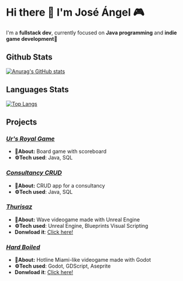 # Hi there 👋 I'm José Ángel 🎮
I'm a **fullstack dev**, currently focused on **Java programming** and **indie game development**👾

## **Github Stats**
[![Anurag's GitHub stats](https://github-readme-stats.vercel.app/api?username=JoseAngelGarciaPerez&show_icons=true&title_color=FF9200&text_color=FF9200&icon_color=FFEF00&bg_color=1D1D1D)](https://github.com/anuraghazra/github-readme-stats)

## **Languages Stats**
[![Top Langs](https://github-readme-stats.vercel.app/api/top-langs/?username=JoseAngelGarciaPerez&title_color=FF9200&text_color=FF9200&icon_color=FFEF00&bg_color=1D1D1D)](https://github.com/anuraghazra/github-readme-stats)

## **Projects**
### ***<a href="https://github.com/JoseAngelGarciaPerez/Practica_Juego_UR">Ur's Royal Game</a>***
- **🔎About:** Board game with scoreboard
- **⚙️Tech used**: Java, SQL

### ***<a href="https://github.com/JoseAngelGarciaPerez/PracticaProgramaGestion">Consultancy CRUD</a>***
- **🔎About:** CRUD app for a consultancy
- **⚙️Tech used**: Java, SQL

### ***<a href=https://johnnybanana98.itch.io/thurisaz>Thurisaz</a>***
- **🔎About:** Wave videogame made with Unreal Engine
- **⚙️Tech used**: Unreal Engine, Blueprints Visual Scripting
- **Donwload it**: <a href=https://johnnybanana98.itch.io/thurisaz>Click here!</a>

### ***<a href=https://github.com/JoseAngelGarciaPerez/Hard_Boiled_demo>Hard Boiled***</a> 
- **🔎About:** Hotline Miami-like videogame made with Godot
- **⚙️Tech used**: Godot, GDScript, Aseprite
- **Donwload it**: <a href=https://johnnybanana98.itch.io/hard-boiled>Click here!</a>
